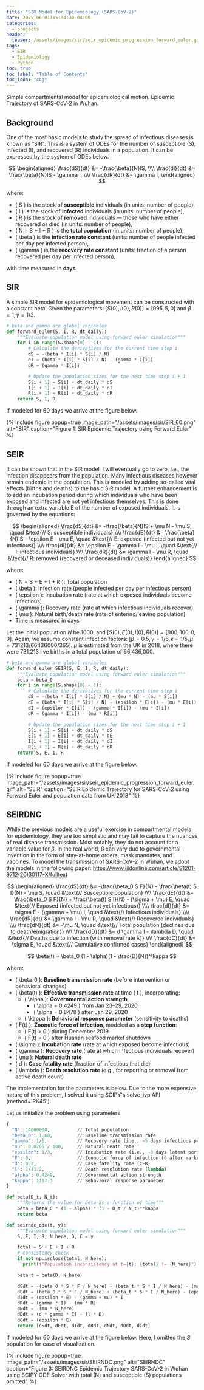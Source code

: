 ```yaml
---
title: "SIR Model for Epidemiology (SARS-CoV-2)"
date: 2025-06-01T15:34:30-04:00
categories:
  - projects
header:
  teaser: /assets/images/sir/seir_epidemic_progression_forward_euler.gif
tags:
  - SIR
  - Epidemiology
  - Python
toc: true
toc_label: "Table of Contents"
toc_icon: "cog"
---
```

Simple compartmental model for epidemiological motion. Epidemic Trajectory of SARS-CoV-2 in Wuhan.

<script>
window.MathJax = {
  tex: {
    inlineMath: [['$', '$'], ['\\(', '\\)']]
  }
};
</script>
<script type="text/javascript" async
  src="https://cdn.jsdelivr.net/npm/mathjax@3/es5/tex-mml-chtml.js">
</script>

## Background
One of the most basic models to study the spread of infectious diseases is known as “SIR". This is a system of ODEs for the number of susceptible (S), infected (I), and recovered (R) individuals in a population. It can be expressed by the system of ODEs below.

$$
\begin{aligned}
\frac{dS}{dt} &= -\frac{\beta}{N}IS, \\\\
\frac{dI}{dt} &= \frac{\beta}{N}IS - \gamma I, \\\\
\frac{dR}{dt} &= \gamma I,
\end{aligned}
$$

where:

- \( S \) is the stock of **susceptible** individuals (in units: number of people),
- \( I \) is the stock of **infected** individuals (in units: number of people),
- \( R \) is the stock of **removed** individuals — those who have either recovered or died (in units: number of people),
- \( N = S + I + R \) is the **total population** (in units: number of people),
- \( \beta \) is the **infection rate constant** (units: number of people infected per day per infected person),
- \( \gamma \) is the **recovery rate constant** (units: fraction of a person recovered per day per infected person),

with time measured in **days**.

## SIR

A simple SIR model for epidemiological movement can be constructed with a constant beta. Given the parameters: $[S(0), I(0), R(0)] = [995, 5, 0]$ and $\beta = 1, \gamma = 1/3$.

```python
# beta and gamma are global variables
def forward_euler(S, I, R, dt_daily):
    """Evaluate population model using forward euler simulation"""
    for i in range(S.shape[0] - 1):
        # Calculate the derivatives for the current time step i
        dS = -(beta * I[i] * S[i] / N)
        dI = (beta * I[i] * S[i] / N) - (gamma * I[i])
        dR = (gamma * I[i])

        # Update the population sizes for the next time step i + 1
        S[i + 1] = S[i] + dt_daily * dS
        I[i + 1] = I[i] + dt_daily * dI
        R[i + 1] = R[i] + dt_daily * dR
    return S, I, R
```

If modeled for 60 days we arrive at the figure below.

{% include figure popup=true image_path="/assets/images/sir/SIR_60.png" alt="SIR" caption="Figure 1: SIR Epidemic Trajectory using Forward Euler" %}

## SEIR

It can be shown that in the SIR model, I will eventually go to zero, i.e., the infection disappears from the population. Many infectious diseases however remain endemic in the population. This is modeled by adding so-called vital effects (births and deaths) to the basic SIR model. A further enhancement is to add an incubation period during which individuals who have been exposed and infected are not yet infectious themselves. This is done through an extra variable E of the number of exposed individuals. It is governed by the equations:

$$
\begin{aligned}
\frac{dS}{dt} &= -\frac{\beta}{N}IS + \mu N - \mu S, 
\quad &\text{// S: susceptible individuals} \\\\
\frac{dE}{dt} &= \frac{\beta}{N}IS - \epsilon E - \mu E, 
\quad &\text{// E: exposed (infected but not yet infectious)} \\\\
\frac{dI}{dt} &= \epsilon E - \gamma I - \mu I, 
\quad &\text{// I: infectious individuals} \\\\
\frac{dR}{dt} &= \gamma I - \mu R, 
\quad &\text{// R: removed (recovered or deceased individuals)}
\end{aligned}
$$

where:

- \( N = S + E + I + R \): Total population
- \( \beta \): Infection rate (people infected per day per infectious person)
- \( \epsilon \): Incubation rate (rate at which exposed individuals become infectious)
- \( \gamma \): Recovery rate (rate at which infectious individuals recover)
- \( \mu \): Natural birth/death rate (rate of entering/leaving population)
- Time is measured in days

Let the initial population $N$ be 1000, and $[S(0), E(0), I(0), R(0)] = [900, 100, 0, 0]$. Again, we assume constant infection factors: $[\beta = 0.5, \gamma = 1/6, \epsilon = 1/5, \mu = 731213 / 66436000 / 365]$. $\mu$ is estimated from the UK in 2018, where there were 731,213 live births in a total population of 66,436,000.

```python
# beta and gamma are global variables
def forward_euler_SEIR(S, E, I, R, dt_daily):
    """Evaluate population model using forward euler simulation"""
    beta = beta_0
    for i in range(S.shape[0] - 1):
        # Calculate the derivatives for the current time step i
        dS = -(beta * I[i] * S[i] / N) + (mu * N) - (mu * S[i])
        dE = (beta * I[i] * S[i] / N) - (epsilon * E[i]) - (mu * E[i])
        dI = (epsilon * E[i]) - (gamma * I[i]) - (mu * I[i])
        dR = (gamma * I[i]) - (mu * R[i])

        # Update the population sizes for the next time step i + 1
        S[i + 1] = S[i] + dt_daily * dS
        E[i + 1] = E[i] + dt_daily * dE
        I[i + 1] = I[i] + dt_daily * dI
        R[i + 1] = R[i] + dt_daily * dR
    return S, E, I, R
```

If modeled for 60 days we arrive at the figure below.

{% include figure popup=true image_path="/assets/images/sir/seir_epidemic_progression_forward_euler.gif" alt="SEIR" caption="SEIR Epidemic Trajectory for SARS-CoV-2 using Forward Euler and population data from UK 2018" %}

## SEIRDNC

While the previous models are a useful exercise in compartmental models for epidemiology, they are too simplistic and may fail to capture the nuances of real disease transmission. Most notably, they do not account for a variable value for $\beta$. In the real world, $\beta$ can vary due to governmental invention in the form of stay-at-home orders, mask mandates, and vaccines. To model the transmission of SARS-CoV-2 in Wuhan, we adopt the models in the following paper: https://www.ijidonline.com/article/S1201-9712(20)30117-X/fulltext

$$
\begin{aligned}
\frac{dS}{dt} &= -\frac{\beta_0 S F}{N} - \frac{\beta(t) S I}{N} - \mu S, 
\quad &\text{// Susceptible population} \\\\
\frac{dE}{dt} &= \frac{\beta_0 S F}{N} + \frac{\beta(t) S I}{N} - (\sigma + \mu) E, 
\quad &\text{// Exposed (infected but not yet infectious)} \\\\
\frac{dI}{dt} &= \sigma E - (\gamma + \mu) I, 
\quad &\text{// Infectious individuals} \\\\
\frac{dR}{dt} &= \gamma I - \mu R, 
\quad &\text{// Recovered individuals} \\\\
\frac{dN}{dt} &= -\mu N, 
\quad &\text{// Total population (declines due to death/emigration)} \\\\
\frac{dD}{dt} &= d \gamma I - \lambda D, 
\quad &\text{// Deaths due to infection (with removal rate λ)} \\\\
\frac{dC}{dt} &= \sigma E, 
\quad &\text{// Cumulative confirmed cases}
\end{aligned}
$$

$$
\beta(t) = \beta_0 (1 - \alpha)(1 - \frac{D}{N})^\kappa
$$

where:

- \( \beta_0 \): **Baseline transmission rate** (before intervention or behavioral changes)
- \( \beta(t) \): **Effective transmission rate** at time \( t \), incorporating:
  - \( \alpha \): **Governmental action strength**
    - \( \alpha = 0.4249 \) from Jan 23–29, 2020  
    - \( \alpha = 0.8478 \) after Jan 29, 2020
  - \( \kappa \): **Behavioral response parameter** (sensitivity to deaths)
- \( F(t) \): **Zoonotic force of infection**, modeled as a **step function**:
  - \( F(t) > 0 \) during December 2019  
  - \( F(t) = 0 \) after Huanan seafood market shutdown
- \( \sigma \): **Incubation rate** (rate at which exposed become infectious)
- \( \gamma \): **Recovery rate** (rate at which infectious individuals recover)
- \( \mu \): **Natural death rate**
- \( d \): **Case fatality rate** (fraction of infectious that die)
- \( \lambda \): **Death resolution rate** (e.g., for reporting or removal from active death count)

The implementation for the parameters is below. Due to the more expensive nature of this problem, I solved it using SCIPY's solve_ivp API (method='RK45').

Let us initialize the problem using parameters 
```python
{
  "N": 14000000,          // Total population
  "beta_0": 1.68,         // Baseline transmission rate
  "gamma": 1/5,           // Recovery rate (i.e., ~5 days infectious period)
  "mu": 0.0205 / 100,     // Natural death rate
  "epsilon": 1/3,         // Incubation rate (i.e., ~3 days latent period)
  "F": 0,                 // Zoonotic force of infection (0 after market shutdown)
  "d": 0.2,               // Case fatality rate (CFR)
  "l": 1/11.2,            // Death resolution rate (lambda)
  "alpha": 0.4249,        // Governmental action strength
  "kappa": 1117.3         // Behavioral response parameter
}
```

```python
def beta(D_t, N_t):
    """Returns the value for beta as a function of time"""
    beta = beta_0 * (1 - alpha) * (1 - D_t / N_t)**kappa
    return beta

def seirndc_ode(t, y):
    """Evaluate population model using forward euler simulation"""
    S, E, I, R, N_here, D, C = y

    total = S + E + I + R
    # consistency check
    if not np.isclose(total, N_here):
      print(f"Population inconsistency at t={t}: {total} != {N_here}")

    beta_t = beta(D, N_here)

    dSdt = -(beta_0 * S * F / N_here) - (beta_t * S * I / N_here) - (mu * S)
    dEdt = (beta_0 * S * F / N_here) + (beta_t * S * I / N_here) - (epsilon * E) - (mu * E)
    dIdt = (epsilon * E) - (gamma + mu) * I
    dRdt = (gamma * I) - (mu * R)
    dNdt = -(mu * N_here)
    dDdt = (d * gamma * I) - (l * D)
    dCdt = (epsilon * E)
    return [dSdt, dEdt, dIdt, dRdt, dNdt, dDdt, dCdt]
```

If modeled for 60 days we arrive at the figure below. Here, I omitted the $S$ population for ease of visualization.

{% include figure popup=true image_path="/assets/images/sir/SEIRNDC.png" alt="SEIRNDC" caption="Figure 3: SEIRDNC Epidemic Trajectory SARS-CoV-2 in Wuhan using SCIPY ODE Solver with total (N) and susceptible (S) populations omitted" %}